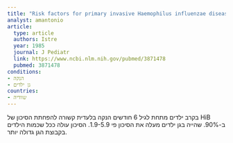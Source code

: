 ```yaml
---
title: "Risk factors for primary invasive Haemophilus influenzae disease: increased risk from day care attendance and school-aged household members"
analyst: amantonio
article:
  type: article
  authors: Istre
  year: 1985
  journal: J Pediatr
  link: https://www.ncbi.nlm.nih.gov/pubmed/3871478
  pubmed: 3871478
conditions:
- הנקה
- גן ילדים
countries:
- שוודיה
---
```


בקרב ילדים מתחת לגיל 6 חודשים הנקה בלעדית קשורה להפחתת הסיכון של HiB ב-90%. שהייה בגן ילדים מעלה את הסיכון פי 1.9-5.9. הסיכון עולה ככל שכמות הילדים בקבוצת הגן גדולה יותר.
